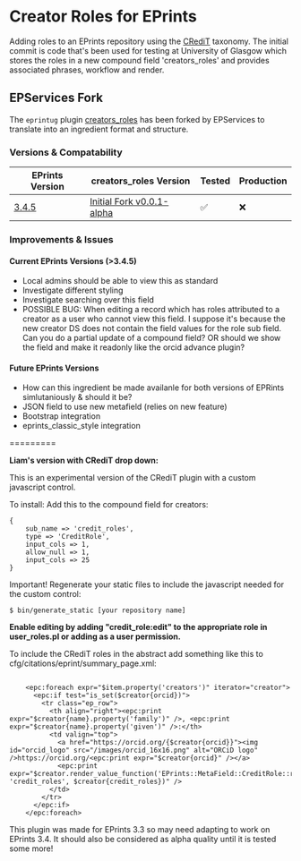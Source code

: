 # Creator Roles for EPrints
Adding roles to an EPrints repository using the [CRediT](https://www.casrai.org/credit.html) taxonomy.
The initial commit is code that's been used for testing at University of Glasgow which stores the roles in a new compound field 'creators_roles' and provides associated phrases, workflow and render.

## EPServices Fork

The `eprintug` plugin [creators_roles](https://github.com/eprintsug/creators_roles) has been forked by EPServices to translate into an ingredient format and structure.

### Versions & Compatability

| EPrints Version | creators_roles Version | Tested | Production |
| ----------- | ----------- | ----------- | ----------- |
| [3.4.5](https://github.com/eprints/eprints3.4/releases/tag/v3.4.5) | [Initial Fork v0.0.1-alpha](https://github.com/eprints/creators_roles/releases/tag/v0.0.1-alpha) | ✅ | ❌ |

### Improvements & Issues

#### Current EPrints Versions (>3.4.5)

- Local admins should be able to view this as standard
- Investigate different styling
- Investigate searching over this field
- POSSIBLE BUG: When editing a record which has roles attributed to a creator as a user who cannot view this field. I suppose it's because the new creator DS does not contain the field values for the role sub field. Can you do a partial update of a compound field? OR should we show the field and make it readonly like the orcid advance plugin?

#### Future EPrints Versions

- How can this ingredient be made availanle for both versions of EPRints simlutaniously & should it be?
- JSON field to use new metafield (relies on new feature)
- Bootstrap integration
- eprints_classic_style integration

=========

**Liam's version with CRediT drop down:**

This is an experimental version of the CRediT plugin with a custom javascript control.

To install:
Add this to the compound field for creators:

```
{
	sub_name => 'credit_roles',
	type => 'CreditRole',
	input_cols => 1,
	allow_null => 1,
	input_cols => 25
}
```

Important! Regenerate your static files to include the javascript needed for the custom control:
```
$ bin/generate_static [your repository name]
```

**Enable editing by adding "credit_role:edit" to the appropriate role in user_roles.pl or adding as a user permission.**


To include the CRediT roles in the abstract add something like this to cfg/citations/eprint/summary_page.xml:
```

    <epc:foreach expr="$item.property('creators')" iterator="creator">
      <epc:if test="is_set($creator{orcid})">
        <tr class="ep_row">
          <th align="right"><epc:print expr="$creator{name}.property('family')" />, <epc:print expr="$creator{name}.property('given')" />:</th>
          <td valign="top">
            <a href="https://orcid.org/{$creator{orcid}}"><img id="orcid_logo" src="/images/orcid_16x16.png" alt="ORCiD logo" />https://orcid.org/<epc:print expr="$creator{orcid}" /></a>  
            <epc:print expr="$creator.render_value_function('EPrints::MetaField::CreditRole::render_value_function', 'credit_roles', $creator{credit_roles})" />
          </td>
        </tr>
      </epc:if>
    </epc:foreach>
```



This plugin was made for EPrints 3.3 so may need adapting to work on EPrints 3.4. It should also be considered as alpha quality until it is tested some more!



